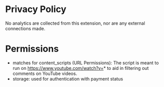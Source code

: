 # Privacy Policy

No analytics are collected from this extension,
nor are any external connections made. 

# Permissions

- matches for content_scripts (URL Permissions):
The script is meant to run on https://www.youtube.com/watch?v=* to aid in filtering out comments on YouTube videos.
- storage:
used for authentication with payment status
